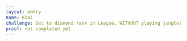 ```yaml
---
layout: entry
name: KDai
challenge: Get to diamond rank in League, WITHOUT playing jungle!
proof: not completed yet
---
```

